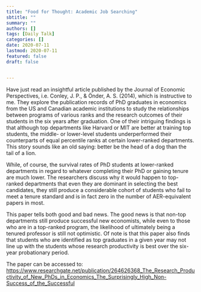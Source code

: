 ```yaml
---
title: "Food for Thought: Academic Job Searching"
sbtitle: ""
summary: ""
authors: []
tags: [Daily Talk]
categories: []
date: 2020-07-11
lastmod: 2020-07-11
featured: false
draft: false


---
```


Have just read an insightful article published by the Journal of Economic Perspectives, i.e. Conley, J. P., & Önder, A. S. (2014), which is instructive to me. They explore the publication records of PhD graduates in economics from the US and Canadian academic institutions to study the relationships between programs of various ranks and the research outcomes of their students in the six years after graduation. One of their intriguing findings is that although top departments like Harvard or MIT are better at training top students, the middle- or lower-level students underperformed their counterparts of equal percentile ranks at certain lower-ranked departments. This story sounds like an old saying: better be the head of a dog than the tail of a lion.

While, of course, the survival rates of PhD students at lower-ranked departments in regard to whatever completing their PhD or gaining tenure are much lower. The researchers discuss why it would happen to top-ranked departments that even they are dominant in selecting the best candidates, they still produce a considerable cohort of students who fail to meet a tenure standard and is in fact zero in the number of AER-equivalent papers in most.

This paper tells both good and bad news. The good news is that non-top departments still produce successful new economists, while even to those who are in a top-ranked program, the likelihood of ultimately being a tenured professor is still not optimistic. Of note is that this paper also finds that students who are identified as top graduates in a given year may not line up with the students whose research productivity is best over the six-year probationary period.

The paper can be accessed to: https://www.researchgate.net/publication/264626368_The_Research_Productivity_of_New_PhDs_in_Economics_The_Surprisingly_High_Non-Success_of_the_Successful
